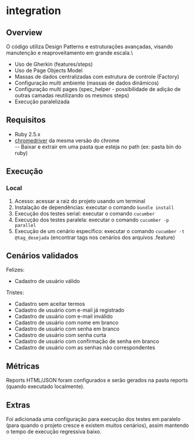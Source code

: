 # integration

## Overview
O código utiliza Design Patterns e estruturações avançadas, visando manutenção e reaproveitamento em grande escala.\
- Uso de Gherkin (features/steps)
- Uso de Page Objects Model
- Massas de dados centralizadas com estrutura de controle (Factory)
- Configuração multi ambiente (massas de dados dinâmicos)
- Configuração multi pages (spec_helper - possibilidade de adição de outras camadas reutilizando os mesmos steps)
- Execução paralelizada

## Requisitos
- Ruby 2.5.x
- [chromedriver]('https://chromedriver.chromium.org/downloads') da mesma versão do chrome\
-- Baixar e extrair em uma pasta que esteja no path (ex: pasta bin do ruby)

## Execução
### Local
1. Acesso: acessar a raiz do projeto usando um terminal
2. Instalação de dependências: executar o comando `bundle install`
3. Execução dos testes serial: executar o comando `cucumber`
4. Execução dos testes paralela: executar o comando `cucumber -p parallel`
5. Execução de um cenário específico: executar o comando `cucumber -t @tag_desejada` (encontrar tags nos cenários dos arquivos .feature)

## Cenários validados
Felizes:
- Cadastro de usuário válido

Tristes:
- Cadastro sem aceitar termos
- Cadastro de usuário com e-mail já registrado
- Cadastro de usuário com e-mail inválido
- Cadastro de usuário com nome em branco
- Cadastro de usuário com senha em branco
- Cadastro de usuário com senha curta
- Cadastro de usuário com confirmação de senha em branco
- Cadastro de usuário com as senhas não correspondentes

## Métricas
Reports HTML/JSON foram configurados e serão gerados na pasta reports (quando executado localmente).

## Extras
Foi adicionada uma configuração para execução dos testes em paralelo (para quando o projeto cresce e existem muitos cenários), assim mantendo o tempo de execução regressiva baixo.
